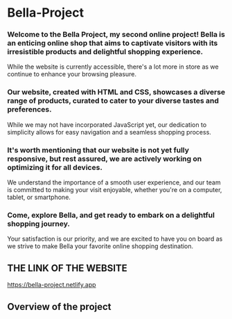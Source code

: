 # Bella-Project
### Welcome to the Bella Project, my second online project! Bella is an enticing online shop that aims to captivate visitors with its irresistible products and delightful shopping experience.
While the website is currently accessible, there's a lot more in store as we continue to enhance your browsing pleasure.

### Our website, created with HTML and CSS, showcases a diverse range of products, curated to cater to your diverse tastes and preferences. 
While we may not have incorporated JavaScript yet, our dedication to simplicity allows for easy navigation and a seamless shopping process.

### It's worth mentioning that our website is not yet fully responsive, but rest assured, we are actively working on optimizing it for all devices.
We understand the importance of a smooth user experience, and our team is committed to making your visit enjoyable, whether you're on a computer, tablet, or smartphone.

### Come, explore Bella, and get ready to embark on a delightful shopping journey.
Your satisfaction is our priority, and we are excited to have you on board as we strive to make Bella your favorite online shopping destination.

## THE LINK OF THE WEBSITE
https://bella-project.netlify.app
## Overview of the project
